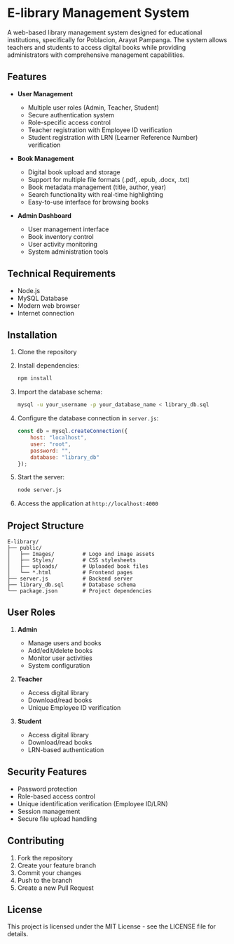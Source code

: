 # E-library Management System

A web-based library management system designed for educational institutions, specifically for Poblacion, Arayat Pampanga. The system allows teachers and students to access digital books while providing administrators with comprehensive management capabilities.

## Features

- **User Management**
  - Multiple user roles (Admin, Teacher, Student)
  - Secure authentication system
  - Role-specific access control
  - Teacher registration with Employee ID verification
  - Student registration with LRN (Learner Reference Number) verification

- **Book Management**
  - Digital book upload and storage
  - Support for multiple file formats (.pdf, .epub, .docx, .txt)
  - Book metadata management (title, author, year)
  - Search functionality with real-time highlighting
  - Easy-to-use interface for browsing books

- **Admin Dashboard**
  - User management interface
  - Book inventory control
  - User activity monitoring
  - System administration tools

## Technical Requirements

- Node.js
- MySQL Database
- Modern web browser
- Internet connection

## Installation

1. Clone the repository
2. Install dependencies:
   ```bash
   npm install
   ```

3. Import the database schema:
   ```bash
   mysql -u your_username -p your_database_name < library_db.sql
   ```

4. Configure the database connection in `server.js`:
   ```javascript
   const db = mysql.createConnection({
       host: "localhost",
       user: "root",
       password: "",
       database: "library_db"
   });
   ```

5. Start the server:
   ```bash
   node server.js
   ```

6. Access the application at `http://localhost:4000`

## Project Structure

```
E-library/
├── public/
│   ├── Images/         # Logo and image assets
│   ├── Styles/         # CSS stylesheets
│   ├── uploads/        # Uploaded book files
│   └── *.html          # Frontend pages
├── server.js           # Backend server
├── library_db.sql      # Database schema
└── package.json        # Project dependencies
```

## User Roles

1. **Admin**
   - Manage users and books
   - Add/edit/delete books
   - Monitor user activities
   - System configuration

2. **Teacher**
   - Access digital library
   - Download/read books
   - Unique Employee ID verification

3. **Student**
   - Access digital library
   - Download/read books
   - LRN-based authentication

## Security Features

- Password protection
- Role-based access control
- Unique identification verification (Employee ID/LRN)
- Session management
- Secure file upload handling

## Contributing

1. Fork the repository
2. Create your feature branch
3. Commit your changes
4. Push to the branch
5. Create a new Pull Request

## License

This project is licensed under the MIT License - see the LICENSE file for details.